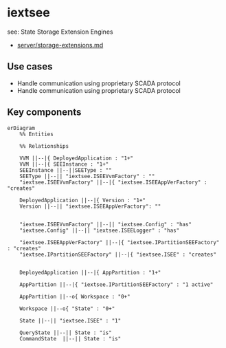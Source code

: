 # iextsee

see: State Storage Extension Engines

- [server/storage-extensions.md](https://github.com/voedger/voedger-internals/blob/main/server/storage-extensions.md)

## Use cases

- Handle communication using proprietary SCADA protocol
- Handle communication using proprietary SCADA protocol

## Key components

```mermaid
erDiagram
    %% Entities

    %% Relationships

    VVM ||--|{ DeployedApplication : "1+"
    VVM ||--|{ SEEInstance : "1+"
    SEEInstance ||--||SEEType : ""
    SEEType ||--|| "iextsee.ISEEVvmFactory" : ""
    "iextsee.ISEEVvmFactory" ||--|{ "iextsee.ISEEAppVerFactory" : "creates"

    DeployedApplication ||--|{ Version : "1+"
    Version ||--|| "iextsee.ISEEAppVerFactory": ""


    "iextsee.ISEEVvmFactory" ||--|| "iextsee.Config" : "has"
    "iextsee.Config" ||--|| "iextsee.ISEELogger" : "has"

    "iextsee.ISEEAppVerFactory" ||--|{ "iextsee.IPartitionSEEFactory" : "creates"
    "iextsee.IPartitionSEEFactory" ||--|{ "iextsee.ISEE" : "creates"


    DeployedApplication ||--|{ AppPartition : "1+"

    AppPartition ||--|{ "iextsee.IPartitionSEEFactory" : "1 active"

    AppPartition ||--o{ Workspace : "0+"

    Workspace ||--o{ "State" : "0+"

    State ||--|| "iextsee.ISEE" : "1"

    QueryState ||--|| State : "is"
    CommandState  ||--|| State : "is"
```